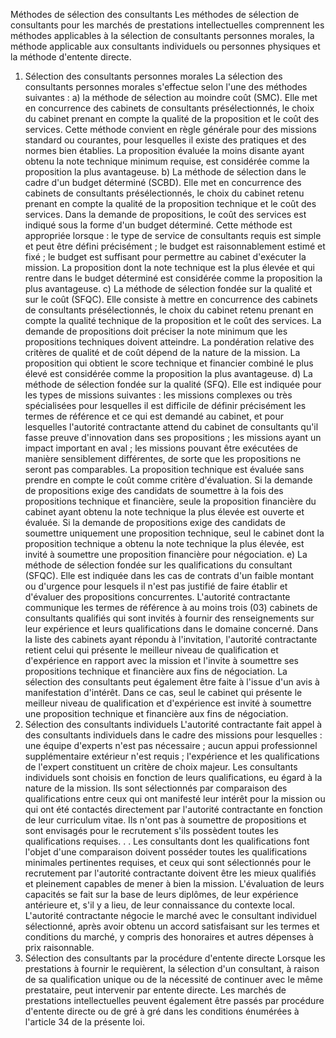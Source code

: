 Méthodes de sélection des consultants
Les méthodes de sélection de consultants pour les marchés de prestations
intellectuelles comprennent les méthodes applicables à la sélection de
consultants personnes morales, la méthode applicable aux consultants
individuels ou personnes physiques et la méthode d'entente directe.
1.  Sélection des consultants personnes morales
La sélection des consultants personnes morales s'effectue selon l'une
des méthodes suivantes :
a)  la méthode de sélection au moindre coût (SMC). Elle met en
concurrence des cabinets de consultants présélectionnés, le choix du
cabinet prenant en compte la qualité de la proposition et le coût
des services.
Cette méthode convient en règle générale pour des missions standard ou
courantes, pour lesquelles il existe des pratiques et des normes bien
établies.
La proposition évaluée la moins disante ayant obtenu la note technique
minimum requise, est considérée comme la proposition la plus
avantageuse.
b)  La méthode de sélection dans le cadre d'un budget déterminé (SCBD).
Elle met en concurrence des cabinets de consultants présélectionnés,
le choix du cabinet retenu prenant en compte la qualité de la
proposition technique et le coût des services.
Dans la demande de propositions, le coût des services est indiqué sous
la forme d'un budget déterminé.
Cette méthode est appropriée lorsque :
le type de service de consultants requis est simple et peut être
défini précisément ;
le budget est raisonnablement estimé et fixé ;
le budget est suffisant pour permettre au cabinet d'exécuter la
mission.
La proposition dont la note technique est la plus élevée et qui rentre
dans le budget déterminé est considérée comme la proposition la plus
avantageuse.
c)  La méthode de sélection fondée sur la qualité et sur le coût (SFQC).
Elle consiste à mettre en concurrence des cabinets de consultants
présélectionnés, le choix du cabinet retenu prenant en compte la
qualité technique de la proposition et le coût des services.
La demande de propositions doit préciser la note minimum que les
propositions techniques doivent atteindre. La pondération relative des
critères de qualité et de coût dépend de la nature de la mission.
La proposition qui obtient le score technique et financier combiné le
plus élevé est considérée comme la proposition la plus avantageuse.
d)  La méthode de sélection fondée sur la qualité (SFQ). Elle est
indiquée pour les types de missions suivantes :
les missions complexes ou très spécialisées pour lesquelles il est
difficile de définir précisément les termes de référence et ce qui
est demandé au cabinet, et pour lesquelles l'autorité contractante
attend du cabinet de consultants qu'il fasse preuve d'innovation
dans ses propositions ;
les missions ayant un impact important en aval ;
les missions pouvant être exécutées de manière sensiblement
différentes, de sorte que les propositions ne seront pas
comparables.
La proposition technique est évaluée sans prendre en compte le coût
comme critère d'évaluation. Si la demande de propositions exige des
candidats de soumettre à la fois des propositions technique et
financière, seule la proposition financière du cabinet ayant obtenu la
note technique la plus élevée est ouverte et évaluée.
Si la demande de propositions exige des candidats de soumettre
uniquement une proposition technique, seul le cabinet dont la
proposition technique a obtenu la note technique la plus élevée, est
invité à soumettre une proposition financière pour négociation.
e)  La méthode de sélection fondée sur les qualifications du consultant
(SFQC). Elle est indiquée dans les cas de contrats d'un faible
montant ou d'urgence pour lesquels il n'est pas justifié de faire
établir et d'évaluer des propositions concurrentes.
L'autorité contractante communique les termes de référence à au moins
trois (03) cabinets de consultants qualifiés qui sont invités à fournir
des renseignements sur leur expérience et leurs qualifications dans le
domaine concerné.
Dans la liste des cabinets ayant répondu à l'invitation, l'autorité
contractante retient celui qui présente le meilleur niveau de
qualification et d'expérience en rapport avec la mission et l'invite à
soumettre ses propositions technique et financière aux fins de
négociation. La sélection des consultants peut également être faite à
l'issue d'un avis à manifestation d'intérêt.
Dans ce cas, seul le cabinet qui présente le meilleur niveau de
qualification et d'expérience est invité à soumettre une proposition
technique et financière aux fins de négociation.
2.  Sélection des consultants individuels
L'autorité contractante fait appel à des consultants individuels dans
le cadre des missions pour lesquelles :
une équipe d'experts n'est pas nécessaire ;
aucun appui professionnel supplémentaire extérieur n'est requis ;
l'expérience et les qualifications de l'expert constituent un
critère de choix majeur.
Les consultants individuels sont choisis en fonction de leurs
qualifications, eu égard à la nature de la mission. Ils sont
sélectionnés par comparaison des qualifications entre ceux qui ont
manifesté leur intérêt pour la mission ou qui ont été contactés
directement par l'autorité contractante en fonction de leur curriculum
vitae. Ils n'ont pas à soumettre de propositions et sont envisagés pour
le recrutement s'ils possèdent toutes les qualifications requises. . .
Les consultants dont les qualifications font l'objet d'une comparaison
doivent posséder toutes les qualifications minimales pertinentes
requises, et ceux qui sont sélectionnés pour le recrutement par
l'autorité contractante doivent être les mieux qualifiés et pleinement
capables de mener à bien la mission.
L'évaluation de leurs capacités se fait sur la base de leurs diplômes,
de leur expérience antérieure et, s'il y a lieu, de leur connaissance
du contexte local.
L'autorité contractante négocie le marché avec le consultant individuel
sélectionné, après avoir obtenu un accord satisfaisant sur les termes et
conditions du marché, y compris des honoraires et autres dépenses à prix
raisonnable.
3.  Sélection des consultants par la procédure d'entente directe
Lorsque les prestations à fournir le requièrent, la sélection d'un
consultant, à raison de sa qualification unique ou de la nécessité de
continuer avec le même prestataire, peut intervenir par entente directe.
Les marchés de prestations intellectuelles peuvent également être passés
par procédure d'entente directe ou de gré à gré dans les conditions
énumérées à l'article 34 de la présente loi.